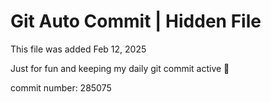 # Git Auto Commit | Hidden File

This file was added Feb 12, 2025

Just for fun and keeping my daily git commit active 🤪

commit number: 285075
